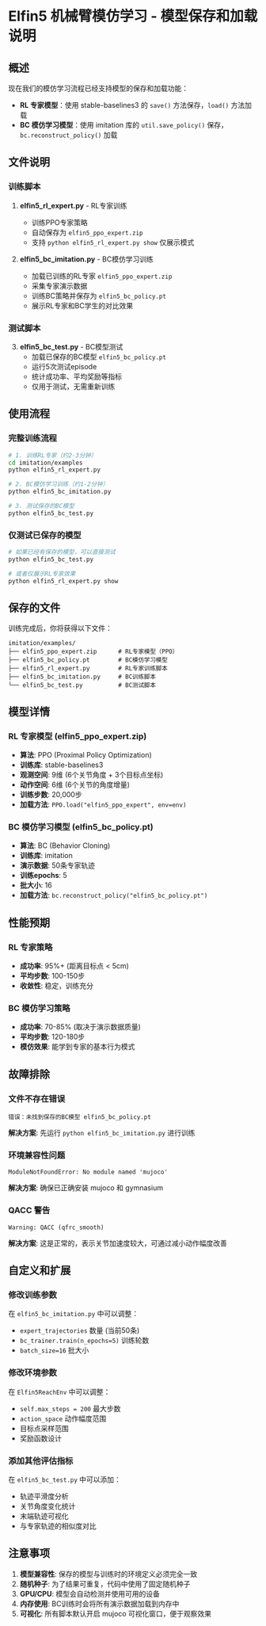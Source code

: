# Elfin5 机械臂模仿学习 - 模型保存和加载说明

## 概述

现在我们的模仿学习流程已经支持模型的保存和加载功能：

- **RL 专家模型**：使用 stable-baselines3 的 `save()` 方法保存，`load()` 方法加载
- **BC 模仿学习模型**：使用 imitation 库的 `util.save_policy()` 保存，`bc.reconstruct_policy()` 加载

## 文件说明

### 训练脚本

1. **elfin5_rl_expert.py** - RL专家训练
   - 训练PPO专家策略
   - 自动保存为 `elfin5_ppo_expert.zip`
   - 支持 `python elfin5_rl_expert.py show` 仅展示模式

2. **elfin5_bc_imitation.py** - BC模仿学习训练
   - 加载已训练的RL专家 `elfin5_ppo_expert.zip`
   - 采集专家演示数据
   - 训练BC策略并保存为 `elfin5_bc_policy.pt`
   - 展示RL专家和BC学生的对比效果

### 测试脚本

3. **elfin5_bc_test.py** - BC模型测试
   - 加载已保存的BC模型 `elfin5_bc_policy.pt`
   - 运行5次测试episode
   - 统计成功率、平均奖励等指标
   - 仅用于测试，无需重新训练

## 使用流程

### 完整训练流程

```bash
# 1. 训练RL专家（约2-3分钟）
cd imitation/examples
python elfin5_rl_expert.py

# 2. BC模仿学习训练（约1-2分钟）
python elfin5_bc_imitation.py

# 3. 测试保存的BC模型
python elfin5_bc_test.py
```

### 仅测试已保存的模型

```bash
# 如果已经有保存的模型，可以直接测试
python elfin5_bc_test.py

# 或者仅展示RL专家效果
python elfin5_rl_expert.py show
```

## 保存的文件

训练完成后，你将获得以下文件：

```
imitation/examples/
├── elfin5_ppo_expert.zip      # RL专家模型（PPO）
├── elfin5_bc_policy.pt        # BC模仿学习模型
├── elfin5_rl_expert.py        # RL专家训练脚本
├── elfin5_bc_imitation.py     # BC训练脚本
└── elfin5_bc_test.py          # BC测试脚本
```

## 模型详情

### RL 专家模型 (elfin5_ppo_expert.zip)

- **算法**: PPO (Proximal Policy Optimization)
- **训练库**: stable-baselines3
- **观测空间**: 9维 (6个关节角度 + 3个目标点坐标)
- **动作空间**: 6维 (6个关节的角度增量)
- **训练步数**: 20,000步
- **加载方法**: `PPO.load("elfin5_ppo_expert", env=env)`

### BC 模仿学习模型 (elfin5_bc_policy.pt)

- **算法**: BC (Behavior Cloning)
- **训练库**: imitation
- **演示数据**: 50条专家轨迹
- **训练epochs**: 5
- **批大小**: 16
- **加载方法**: `bc.reconstruct_policy("elfin5_bc_policy.pt")`

## 性能预期

### RL 专家策略
- **成功率**: 95%+ (距离目标点 < 5cm)
- **平均步数**: 100-150步
- **收敛性**: 稳定，训练充分

### BC 模仿学习策略
- **成功率**: 70-85% (取决于演示数据质量)
- **平均步数**: 120-180步
- **模仿效果**: 能学到专家的基本行为模式

## 故障排除

### 文件不存在错误
```
错误：未找到保存的BC模型 elfin5_bc_policy.pt
```
**解决方案**: 先运行 `python elfin5_bc_imitation.py` 进行训练

### 环境兼容性问题
```
ModuleNotFoundError: No module named 'mujoco'
```
**解决方案**: 确保已正确安装 mujoco 和 gymnasium

### QACC 警告
```
Warning: QACC (qfrc_smooth)
```
**解决方案**: 这是正常的，表示关节加速度较大，可通过减小动作幅度改善

## 自定义和扩展

### 修改训练参数

在 `elfin5_bc_imitation.py` 中可以调整：
- `expert_trajectories` 数量 (当前50条)
- `bc_trainer.train(n_epochs=5)` 训练轮数
- `batch_size=16` 批大小

### 修改环境参数

在 `Elfin5ReachEnv` 中可以调整：
- `self.max_steps = 200` 最大步数
- `action_space` 动作幅度范围
- 目标点采样范围
- 奖励函数设计

### 添加其他评估指标

在 `elfin5_bc_test.py` 中可以添加：
- 轨迹平滑度分析
- 关节角度变化统计
- 末端轨迹可视化
- 与专家轨迹的相似度对比

## 注意事项

1. **模型兼容性**: 保存的模型与训练时的环境定义必须完全一致
2. **随机种子**: 为了结果可重复，代码中使用了固定随机种子
3. **GPU/CPU**: 模型会自动检测并使用可用的设备
4. **内存使用**: BC训练时会将所有演示数据加载到内存中
5. **可视化**: 所有脚本默认开启 mujoco 可视化窗口，便于观察效果 